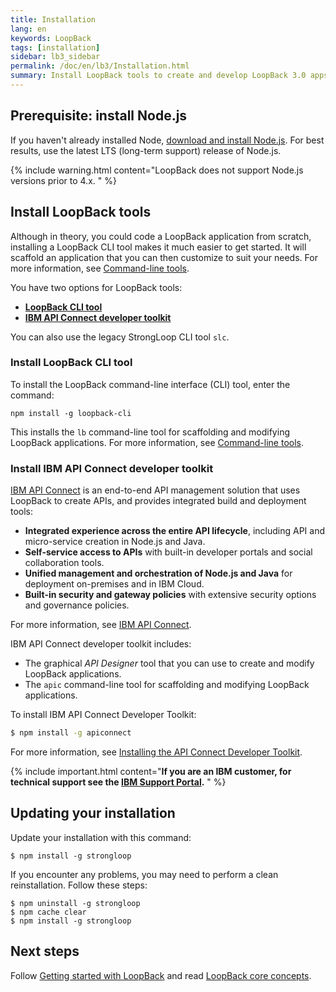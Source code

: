 ```yaml
---
title: Installation
lang: en
keywords: LoopBack
tags: [installation]
sidebar: lb3_sidebar
permalink: /doc/en/lb3/Installation.html
summary: Install LoopBack tools to create and develop LoopBack 3.0 apps.
---
```


## Prerequisite: install Node.js

If you haven't already installed Node, [download and install Node.js](http://nodejs.org/en/download).  For best results, use the latest LTS (long-term support) release of Node.js.

{% include warning.html content="LoopBack does not support Node.js versions prior to 4.x.
" %}

## Install LoopBack tools

Although in theory, you could code a LoopBack
application from scratch, installing a LoopBack CLI tool makes it much easier to get
started.  It will scaffold an application that you can then customize to suit
your needs.  For more information, see [Command-line tools](Command-line-tools.html).

You have two options for LoopBack tools:

- **[LoopBack CLI tool](#install-loopback-cli-tool)**
- **[IBM API Connect developer toolkit](#install-ibm-api-connect-developer-toolkit)**

You can also use the legacy StrongLoop CLI tool `slc`.

### Install LoopBack CLI tool

To install the LoopBack command-line interface (CLI) tool, enter the command:

```
npm install -g loopback-cli
```

This installs the `lb` command-line tool for scaffolding and modifying LoopBack applications.
For more information, see [Command-line tools](Command-line-tools.html).

### Install IBM API Connect developer toolkit

[IBM API Connect](https://developer.ibm.com/apiconnect/) is an end-to-end API management solution that uses LoopBack to create APIs, and provides integrated build and deployment tools:

- **Integrated experience across the entire API lifecycle**, including API and micro-service creation in Node.js and Java.
-  **Self-service access to APIs** with built-in developer portals and social collaboration tools.
-  **Unified management and orchestration of Node.js and Java** for deployment on-premises and in IBM Cloud.
-  **Built-in security and gateway policies** with extensive security options and governance policies.

For more information, see [IBM API Connect](https://developer.ibm.com/apiconnect/).


IBM API Connect developer toolkit includes:
  - The graphical _API Designer_ tool that you can use to create and modify LoopBack applications.
  - The `apic` command-line tool for scaffolding and modifying LoopBack applications.

To install IBM API Connect Developer Toolkit:

```sh
$ npm install -g apiconnect
```

For more information, see [Installing the API Connect Developer Toolkit](http://www.ibm.com/support/knowledgecenter/SSFS6T/com.ibm.apic.toolkit.doc/tapim_cli_install.html).

{% include important.html content="**If you are an IBM customer, for technical support see the [IBM Support Portal](http://www-01.ibm.com/support/docview.wss?uid=swg21593214).**
" %}

## Updating your installation

Update your installation with this command:

```
$ npm install -g strongloop
```

If you encounter any problems, you may need to perform a clean reinstallation.  Follow these steps:

```
$ npm uninstall -g strongloop
$ npm cache clear
$ npm install -g strongloop
```

## Next steps

Follow [Getting started with LoopBack](Getting-started-with-LoopBack.html)
and read [LoopBack core concepts](LoopBack-core-concepts).

